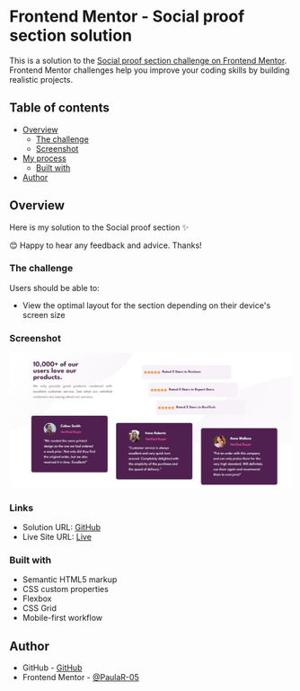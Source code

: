 # Frontend Mentor - Social proof section solution

This is a solution to the [Social proof section challenge on Frontend Mentor](https://www.frontendmentor.io/challenges/social-proof-section-6e0qTv_bA). Frontend Mentor challenges help you improve your coding skills by building realistic projects.

## Table of contents

- [Overview](#overview)
  - [The challenge](#the-challenge)
  - [Screenshot](#screenshot)
- [My process](#my-process)
  - [Built with](#built-with)
- [Author](#author)

## Overview

Here is my solution to the Social proof section ✨

😊 Happy to hear any feedback and advice. Thanks!

### The challenge

Users should be able to:

- View the optimal layout for the section depending on their device's screen size

### Screenshot

![](./images/Screenshot.jpg)

### Links

- Solution URL: [GitHub](https://github.com/PaulaR-05/Social-proof-section)
- Live Site URL: [Live](https://paular-05.github.io/Social-proof-section/)

### Built with

- Semantic HTML5 markup
- CSS custom properties
- Flexbox
- CSS Grid
- Mobile-first workflow

## Author

- GitHub - [GitHub](https://github.com/PaulaR-05)
- Frontend Mentor - [@PaulaR-05](https://www.frontendmentor.io/profile/PaulaR-05)
